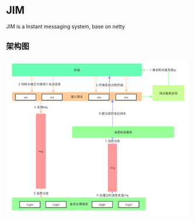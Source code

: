 # JIM
JIM is a Instant messaging system, base on netty


## 架构图
![架构图](https://github.com/StevenKin/JIM/blob/master/doc/jim%E6%9E%B6%E6%9E%84%E5%9B%BE.png)